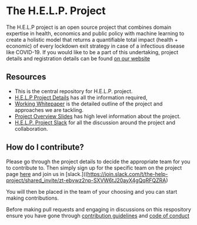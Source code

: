 # The H.E.L.P. Project
The H.E.L.P project is an open source project that combines domain expertise in health, economics and public policy with machine learning to create a holistic model that returns a quantifiable total impact (health + economic) of every lockdown exit strategy in case of a infectious disease like COVID-19.
If you would like to be a part of this undertaking, project details and registration details can be found [on our website](https://quant-quest.com/landingPage/helpproject)

## Resources
  * This is the central repository for H.E.L.P. project.
  * [H.E.L.P Project Details](https://quant-quest.com/landingPage/helpproject) has all the information required,
  * [Working Whitepaper](http://opengovernment.org/pages/wish-list) is the detailed outline of the project and approaches we are tackling.
  * [Project Overview Slides](https://links.quant-quest.com/HELPSlides) has high level information about the project.
  * [H.E.L.P. Project Slack](https://join.slack.com/t/the-help-project/shared_invite/zt-ebvwz2np-SXVW6tJ20ayX4gQqRFQZRA) for all the discussion around the project and collaboration.

## How do I contribute?
Please go through the project details to decide the appropriate team for you to contribute to. Then simply sign up for the specific team on the project page [here](https://quant-quest.com/landingPage/helpproject) and join us in [slack.]((https://join.slack.com/t/the-help-project/shared_invite/zt-ebvwz2np-SXVW6tJ20ayX4gQqRFQZRA)

You will then be placed in the team of your choosing and you can start making contributions.

Before making pull requests and engaging in discussions on this respository ensure you have gone through [contribution guidelines](https://github.com/Auquan/help_project/blob/staging/CODE_OF_CONDUCT.md) and [code of conduct](https://github.com/Auquan/help_project/blob/staging/CONTRIBUTING.md)
